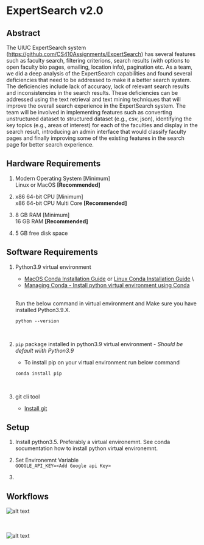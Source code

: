 #  ExpertSearch v2.0

## Abstract

The UIUC ExpertSearch system (https://github.com/CS410Assignments/ExpertSearch) has several features such as faculty search, filtering criterions, search results (with options to open faculty bio pages, emailing, location info), pagination etc. As a team, we did a deep analysis of the ExpertSearch capabilities and found several deficiencies that need to be addressed to make it a better search system. The deficiencies include lack of accuracy, lack of relevant search results and inconsistencies in the search results. These deficiencies can be addressed using the text retrieval and text mining techniques that will improve the overall search experience in the ExpertSearch system. The team will be involved in implementing features such as converting unstructured dataset to structured dataset (e.g., csv, json), identifying the key topics (e.g., areas of interest) for each of the faculties and display in the search result, introducing an admin interface that would classify faculty pages and finally improving some of the existing features in the search page for better search experience.

## Hardware Requirements
1. Modern Operating System  [Minimum]\
Linux or MacOS  **[Recommended]**

2. x86 64-bit CPU  [Minimum] \
x86 64-bit CPU Multi Core **[Recommended]** 

3. 8 GB RAM  [Minimum]\
16 GB RAM  **[Recommended]**

4. 5 GB free disk space

## Software Requirements

1. Python3.9 virtual environment
   * [MacOS Conda Installation Guide](https://www.anaconda.com/products/individual) or [Linux Conda Installation Guide](https://docs.conda.io/projects/conda/en/latest/user-guide/install/linux.html) \
   * [Managing Conda - Install python virtual environment using Conda](https://docs.conda.io/projects/conda/en/latest/user-guide/tasks/manage-environments.html)
   
   \
   Run the below command in virtual environment and Make sure you have installed Python3.9.X.
   ```shell script
   python --version
   ````
   <br/> 
    
1. `pip` package installed in python3.9 virtual environment  - _Should be default wiith Python3.9_   
   * To install pip on your virtual environment run below command
   ```shell script
   conda install pip 
    ````
   <br/> 
    
2. git cli tool
    * [Install git](https://git-scm.com/book/en/v2/Getting-Started-Installing-Git)   


## Setup

1. Install python3.5. Preferably a virtual environemnt. See conda socumentation how to install python virtual environemnt.  

2. Set Environemnt Variable\
    `GOOGLE_API_KEY=<Add Google api Key>`
       
3. 




## Workflows 

![alt text](docs/workflows/images/search.jpg?raw=true)
<br/>
<br/>
<br/>

![alt text](docs/workflows/images/admin.jpg?raw=true)

